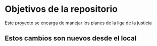 # Objetivos de la repositorio

Este proyecto se encarga de manejar los planes de la liga de la justicia


## Estos cambios son nuevos desde el local

